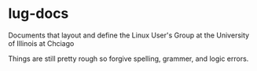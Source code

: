 lug-docs
========

Documents that layout and define the Linux User's Group at the University of Illinois at Chciago

Things are still pretty rough so forgive spelling, grammer, and logic errors.
